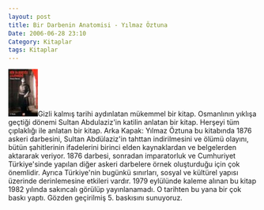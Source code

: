 ```yaml
---
layout: post
title: Bir Darbenin Anatomisi - Yılmaz Öztuna
Date: 2006-06-28 23:10
Category: Kitaplar
tags: Kitaplar
---
```


![birdarbenin_anatomisi.jpg][]Gizli kalmış tarihi aydınlatan mükemmel
bir kitap. Osmanlının yıklışa geçtiği dönemi Sultan Abdulaziz'in katilin
anlatan bir kitap. Herşeyi tüm çıplaklığı ile anlatan bir
kitap. Arka Kapak: Yılmaz Öztuna bu kitabında 1876 askeri
darbesini, Sultan Abdülaziz'in tahttan indirilmesini ve ölümü olayını,
bütün şahitlerinin ifadelerini birinci elden kaynaklardan ve belgelerden
aktararak veriyor. 1876 darbesi, sonradan imparatorluk ve Cumhuriyet
Türkiye'sinde yapılan diğer askeri darbelere örnek oluşturduğu için çok
önemlidir. Ayrıca Türkiye'nin bugünkü sınırları, sosyal ve kültürel
yapısı üzerinde derinlemesine etkileri vardır. 1979 eylülünde kaleme
alınan bu kitap 1982 yılında sakıncalı görülüp yayınlanamadı. O tarihten
bu yana bir çok baskı yaptı. Gözden geçirilmiş 5. baskısını sunuyoruz.

  [birdarbenin_anatomisi.jpg]: /images/birdarbenin_anatomisi.thumbnail.jpg
